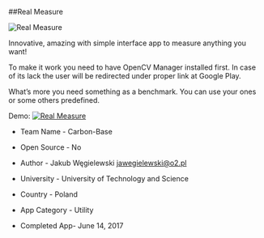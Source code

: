 ##Real Measure

![Real Measure](https://github.com/IEEEmadC/Apps-2017/blob/master/Carbon_Base/plakat-1-683x1024.png)

Innovative, amazing with simple interface app to measure anything you want!

To make it work you need to have OpenCV Manager installed first. In case of its lack the user will be redirected under proper link at Google Play.

What’s more you need something as a benchmark. You can use your ones or some others predefined.

Demo:
[![Real Measure](https://github.com/IEEEmadC/Apps-2017/blob/master/video.png)](https://vimeo.com/221269208)

* Team Name    - Carbon-Base

* Open Source  - No

* Author       - Jakub Węgielewski <jawegielewski@o2.pl>

* University   - University of Technology and Science

* Country      - Poland

* App Category - Utility

* Completed App- June 14, 2017 
